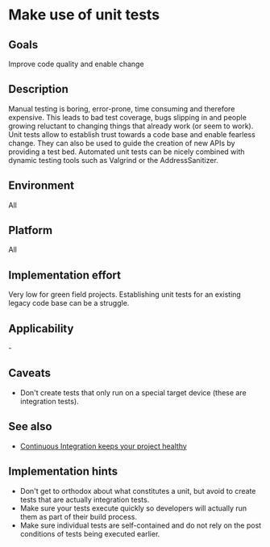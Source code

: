 # Make use of unit tests

## Goals

Improve code quality and enable change

## Description

Manual testing is boring, error-prone, time consuming and therefore expensive. This leads to bad test coverage, bugs slipping in and people growing reluctant to changing things that already work (or seem to work). Unit tests allow to establish trust towards a code base and enable fearless change. They can also be used to guide the creation of new APIs by providing a test bed. Automated unit tests can be nicely combined with dynamic testing tools such as Valgrind or the AddressSanitizer.

## Environment

All

## Platform

All

## Implementation effort

Very low for green field projects. Establishing unit tests for an existing legacy code base can be a struggle.

## Applicability

\-

## Caveats

- Don't create tests that only run on a special target device (these are integration tests).

## See also

- [Continuous Integration keeps your project healthy](https://toolbox.basyskom.com/3)

## Implementation hints

- Don't get to orthodox about what constitutes a unit, but avoid to create tests that are actually integration tests.
- Make sure your tests execute quickly so developers will actually run them as part of their build process.
- Make sure individual tests are self-contained and do not rely on the post conditions of tests being executed earlier.
